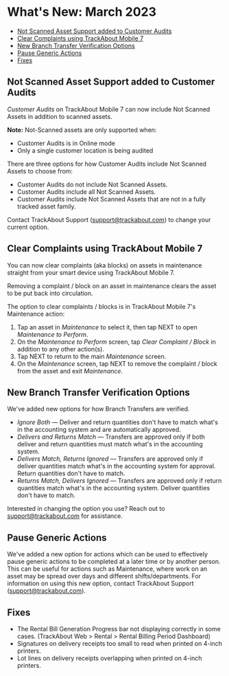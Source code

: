 # What's New: March 2023 

   
- [Not Scanned Asset Support added to Customer Audits](#not-scanned-asset-support-added-to-customer-audits)
- [Clear Complaints using TrackAbout Mobile 7](#clear-complaints-using-trackabout-mobile-7)
- [New Branch Transfer Verification Options](#new-branch-transfer-verification-options)
- [Pause Generic Actions](#pause-generic-actions)
- [Fixes](#fixes)



## Not Scanned Asset Support added to Customer Audits

*Customer Audits* on TrackAbout Mobile 7 can now include Not Scanned Assets in addition to scanned assets.

**Note:** Not-Scanned assets are only supported when:
- Customer Audits is in Online mode
- Only a single customer location is being audited

There are three options for how Customer Audits include Not Scanned Assets to choose from:
- Customer Audits do not include Not Scanned Assets.
- Customer Audits include all Not Scanned Assets.
- Customer Audits include Not Scanned Assets that are not in a fully tracked asset family.

Contact TrackAbout Support (support@trackabout.com) to change your current option. 


## Clear Complaints using TrackAbout Mobile 7
You can now clear complaints (aka blocks) on assets in maintenance straight from your smart device using TrackAbout Mobile 7.

Removing a complaint / block on an asset in maintenance clears the asset to be put back into circulation. 

The option to clear complaints / blocks is in TrackAbout Mobile 7's Maintenance action: 
1. Tap an asset in *Maintenance* to select it, then tap NEXT to open *Maintenance to Perform*.
2. On the *Maintenance to Perform* screen, tap *Clear Complaint / Block* in addition to any other action(s). 
3. Tap NEXT to return to the main *Maintenance* screen.
4. On the *Maintenance* screen, tap NEXT to remove the complaint / block from the asset and exit *Maintenance*.


## New Branch Transfer Verification Options
We've added new options for how Branch Transfers are verified.

 - *Ignore Both* — Deliver and return quantities don't have to match what's in the accounting system and are automatically approved.
 - *Delivers and Returns Match* — Transfers are approved only if both deliver and return quantities must match what's in the accounting system. 
- *Delivers Match, Returns Ignored* — Transfers are approved only if deliver quantities match what's in the accounting system for approval. Return quantities don't have to match. 
- *Returns Match, Delivers Ignored* — Transfers are approved only if return quantities match what's in the accounting system. Deliver quantities don't have to match.

Interested in changing the option you use? Reach out to support@trackabout.com for assistance. 


## Pause Generic Actions
We've added a new option for actions which can be used to effectively pause generic actions to be completed at a later time or by another person. This can be useful for actions such as Maintenance, where work on an asset may be spread over days and different shifts/departments. For information on using this new option, contact TrackAbout Support (support@trackabout.com).


## Fixes
- The Rental Bill Generation Progress bar not displaying correctly in some cases. (TrackAbout Web > Rental > Rental Billing Period Dashboard)
- Signatures on delivery receipts too small to read when printed on 4-inch printers.
- Lot lines on delivery receipts overlapping when printed on 4-inch printers.




